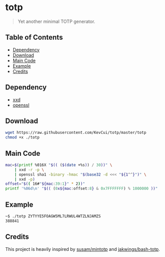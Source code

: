 # totp

> Yet another minimal TOTP generator.

## Table of Contents

- [Dependency](#dependency)
- [Download](#download)
- [Main Code](#main-code)
- [Example](#example)
- [Credits](#credits)

## Dependency

- [xxd](https://linux.die.net/man/1/xxd)
- [openssl](https://linux.die.net/man/1/openssl)

## Download

```bash
wget https://raw.githubusercontent.com/KevCui/totp/master/totp
chmod +x ./totp
```

## Main Code

```bash
mac=$(printf %016X "$(( ($(date +%s)) / 30))" \
    | xxd -r -p \
    | openssl sha1 -binary -hmac "$(base32 -d <<< "${1^^}")" \
    | xxd -p)
offset="$(( 16#"${mac:39:1}" * 2))"
printf '%06d\n' "$(( (0x${mac:offset:8} & 0x7FFFFFFF) % 1000000 ))"
```

## Example

```bash
~$ ./totp ZYTYYE5FOAGW5ML7LRWUL4WTZLNJAMZS
388841
```

## Credits

This project is heavily inspired by [susam/mintotp](https://github.com/susam/mintotp) and [jakwings/bash-totp](https://github.com/jakwings/bash-totp).
